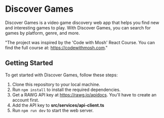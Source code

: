 # Discover Games

Discover Games is a video game discovery web app that helps you find new and interesting games to play. With Discover Games, you can search for games by platform, genre, and more.

"The project was inspired by the 'Code with Mosh' React Course. You can find the full course at: https://codewithmosh.com."

## Getting Started

To get started with Discover Games, follow these steps:


1. Clone this repository to your local machine.
2. Run `npm install` to install the required dependencies.
3. Get a RAWG API key at https://rawg.io/apidocs. You'll have to create an account first.
4. Add the API key to **src/services/api-client.ts**
5. Run `npm run dev` to start the web server.
